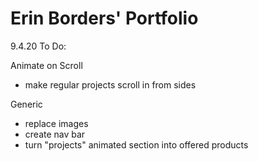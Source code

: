 # Erin Borders' Portfolio

9.4.20 To Do:

Animate on Scroll
- make regular projects scroll in from sides

Generic
- replace images
- create nav bar
- turn "projects" animated section into offered products